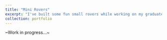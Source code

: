 ```yaml
---
title: "Mini Rovers"
excerpt: "I've built some fun small rovers while working on my graduate research..."
collection: portfolio
---
```


~Work in progress...~

<!-- This is an item in your portfolio. It can be have images or nice text. If you name the file .md, it will be parsed as markdown. If you name the file .html, it will be parsed as HTML.  -->

